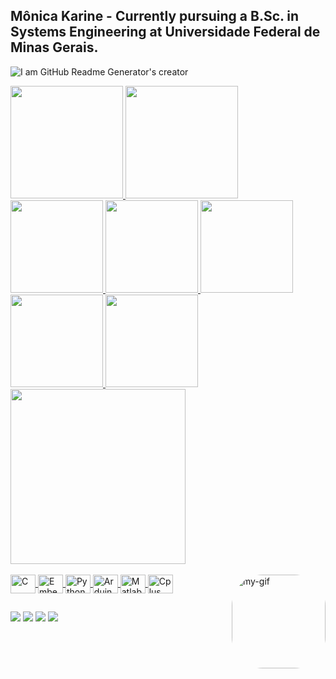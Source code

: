 ## Mônica Karine - Currently pursuing a B.Sc. in Systems Engineering at Universidade Federal de Minas Gerais.
![I am GitHub Readme Generator's creator](https://media.giphy.com/media/ZygXXmpiWGi7cZHdME/giphy.gif)
<div align="left">
  
  <a href="https://github.com/monicakarine">
  <img height="180em" src="https://github-readme-stats.vercel.app/api?username=monicakarine&show_icons=true&theme=bear&include_all_commits=true&count_private=true"/>
  <img height="180em" src="https://github-readme-stats.vercel.app/api/top-langs/?username=monicakarine&layout=compact&langs_count=7&theme=bear"/>
  <img height="148m" src= https://github-readme-stats.vercel.app/api/pin/?username=monicakarine&repo=SistemaSolar&theme=bear&show_icons=true"/>
  <img height="148em" src= https://github-readme-stats.vercel.app/api/pin/?username=monicakarine&repo=Pedagio&layout=compact&theme=bear&show_icons=true"/>  
  <img height="148em" src= https://github-readme-stats.vercel.app/api/pin/?username=monicakarine&repo=Miau-Lander&layout=compact&theme=bear&show_icons=true"/>  
  <img height="148em" src= https://github-readme-stats.vercel.app/api/pin/?username=monicakarine&repo=Miau-Lander&layout=compact&theme=bear&show_icons=true"/>  
  <img height="148em" src= https://github-readme-stats.vercel.app/api/pin/?username=monicakarine&repo=HortaAutomatica&layout=compact&theme=bear&show_icons=true"/>  
  <img height="280em" src="https://activity-graph.herokuapp.com/graph?username=monicakarine&layout=compact&langs_count=7&theme=bear"/>
</div>

<div style="display: inline_block"><br>
  <img align="center" alt="C" height="30" width="40" src="https://cdn.jsdelivr.net/gh/devicons/devicon/icons/c/c-original.svg" />
   <img align="center" alt="Embedded-C" height="30" width="40" src="https://cdn.jsdelivr.net/gh/devicons/devicon/icons/embeddedc/embeddedc-original-wordmark.svg">
  <img align="center" alt="Python" height="30" width="40" src="https://cdn.jsdelivr.net/gh/devicons/devicon/icons/python/python-original.svg">
  <img align="center" alt="Arduino" height="30" width="40" src="https://cdn.jsdelivr.net/gh/devicons/devicon/icons/arduino/arduino-original-wordmark.svg">
  <img align="center" alt="Matlab" height="30" width="40" src="https://cdn.jsdelivr.net/gh/devicons/devicon/icons/matlab/matlab-original.svg">
  <img align="center" alt="Cplus" height="30" width="40" src="https://cdn.jsdelivr.net/gh/devicons/devicon/icons/cplusplus/cplusplus-original.svg">
  <img align="right" alt="my-gif" height="150" style="border-radius:50px;" src="https://steemitimages.com/p/PB8ro6BEQfZzqPfp2Bvtg4aeoJbxYxQs2Jt8383mK7gZwhjou5ChqajMtXXGV52yTon2TZLTqBjh7eD3vi2dJfZMXcVEcMoJu3BrhBprQT5oxHUH?format=match&mode=fit">
</div>
  
  ##
 
<div> 
  <a href="https://www.youtube.com/channel/UCZY5LL9bCs77rTq0-NWS-wg" target="_blank"><img src="https://img.shields.io/badge/YouTube-FF0000?style=for-the-badge&logo=youtube&logoColor=white" target="_blank"></a>
 	<a href="https://www.twitch.tv/monicakarinep" target="_blank"><img src="https://img.shields.io/badge/Twitch-9146FF?style=for-the-badge&logo=twitch&logoColor=white" target="_blank"></a>
   <a href = "mailto:monicakarinep@gmail.com"><img src="https://img.shields.io/badge/-Gmail-%23333?style=for-the-badge&logo=gmail&logoColor=white" target="_blank"></a>
  <a href="https://www.linkedin.com/in/mônica-karine/" target="_blank"><img src="https://img.shields.io/badge/-LinkedIn-%230077B5?style=for-the-badge&logo=linkedin&logoColor=white" target="_blank"></a> 

</div>
